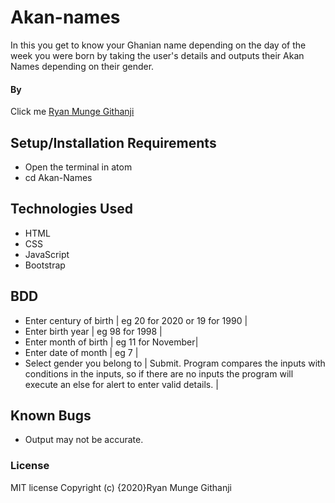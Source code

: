 # Akan-names
In this you get to know your Ghanian name depending on the day of the week you were born by taking the user's details and outputs their Akan Names depending on their gender.
#### By 
Click me [Ryan Munge Githanji](https://ryan-ryu8.github.io/Akan-names/)
## Setup/Installation Requirements
* Open the terminal in atom
* cd Akan-Names
## Technologies Used
* HTML
* CSS
* JavaScript
* Bootstrap
## BDD 
 * Enter century of birth | eg 20 for 2020 or 19 for 1990 |
 * Enter birth year | eg 98 for 1998 |
 * Enter month of birth | eg 11 for November|
 * Enter date of month | eg 7 |
 * Select gender you belong to |
 Submit. Program compares the inputs with conditions in the inputs, so if there are no inputs the program will execute an else for alert to enter valid details. |
 ## Known Bugs 
 * Output may not be accurate.
 ### License
MIT license
Copyright (c) {2020}Ryan Munge Githanji 
